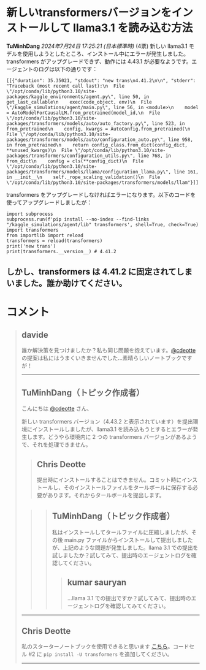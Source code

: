 # 新しいtransformersバージョンをインストールして llama3.1 を読み込む方法
**TuMinhDang** *2024年7月24日 17:25:21 (日本標準時)* (4票)
新しい llama3.1 モデルを使用しようとしたところ、インストール中にエラーが発生しました。transformers がアップグレードできず、動作には 4.43.1 が必要なようです。エージェントのログは以下の通りです：
```
[[{"duration": 35.35021, "stdout": "new trans\n4.41.2\n\n", "stderr": "Traceback (most recent call last):\n  File \"/opt/conda/lib/python3.10/site-packages/kaggle_environments/agent.py\", line 50, in get_last_callable\n    exec(code_object, env)\n  File \"/kaggle_simulations/agent/main.py\", line 56, in <module>\n    model = AutoModelForCausalLM.from_pretrained(model_id,\n  File \"/opt/conda/lib/python3.10/site-packages/transformers/models/auto/auto_factory.py\", line 523, in from_pretrained\n    config, kwargs = AutoConfig.from_pretrained(\n  File \"/opt/conda/lib/python3.10/site-packages/transformers/models/auto/configuration_auto.py\", line 958, in from_pretrained\n    return config_class.from_dict(config_dict, **unused_kwargs)\n  File \"/opt/conda/lib/python3.10/site-packages/transformers/configuration_utils.py\", line 768, in from_dict\n    config = cls(**config_dict)\n  File \"/opt/conda/lib/python3.10/site-packages/transformers/models/llama/configuration_llama.py\", line 161, in __init__\n    self._rope_scaling_validation()\n  File \"/opt/conda/lib/python3.10/site-packages/transformers/models/llam"}]]
```
transformers をアップグレードしなければエラーになります。以下のコードを使ってアップグレードしましたが：
```
import subprocess
subprocess.run(f'pip install --no-index --find-links "/kaggle_simulations/agent/lib" transformers', shell=True, check=True)
import transformers
from importlib import reload
transformers = reload(transformers)
print('new trans')
print(transformers.__version__) # 4.41.2
```
しかし、transformers は 4.41.2 に固定されてしまいました。誰か助けてください。
---
 # コメント
> ## davide
> 
> 誰か解決策を見つけましたか？私も同じ問題を抱えています。[@cdeotte](https://www.kaggle.com/cdeotte) の提案は私にはうまくいきませんでした…素晴らしいノートブックですが！
> 
> ---
> ## TuMinhDang（トピック作成者）
> 
> こんにちは [@cdeotte](https://www.kaggle.com/cdeotte) さん、
> 
> 新しい transformers バージョン（4.43.2 と表示されています）を提出環境にインストールしましたが、llama3.1 を読み込もうとするとエラーが発生します。どうやら環境内に 2 つの transformers バージョンがあるようで、それを処理できません。
> 
> > ## Chris Deotte
> > 
> > 提出時にインストールすることはできません。コミット時にインストールし、そのインストールファイルをタールボールに保存する必要があります。それからタールボールを提出します。
> 
> > > ## TuMinhDang（トピック作成者）
> > > 
> > > 私はインストールしてタールファイルに圧縮しましたが、その後 main.py ファイルからインストールして提出しましたが、上記のような問題が発生しました。llama 3.1 での提出を試しましたか？試してみて、提出時のエージェントログを確認してください。
> > > 
> > > > ## kumar sauryan
> > > > …llama 3.1 での提出ですか？試してみて、提出時のエージェントログを確認してみてください。
> > 
> ---
> ## Chris Deotte
> 
> 私のスターターノートブックを使用できると思います [こちら](https://www.kaggle.com/code/cdeotte/starter-code-for-llama-8b-llm-lb-0-750)。コードセル #2 に `pip install -U transformers` を追加してください。
> 
> ---

